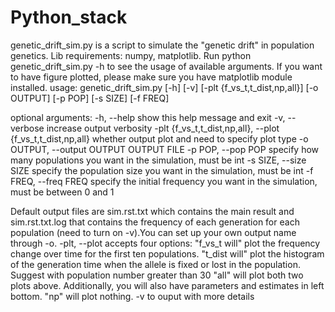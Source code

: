 # Python_stack
genetic_drift_sim.py is a script to simulate the "genetic drift" in population genetics.
Lib requirements: numpy, matplotlib.
Run python genetic_drift_sim.py -h to see the usage of available arguments. If you want to have figure plotted, please make sure you have matplotlib module installed.
usage: genetic_drift_sim.py [-h] [-v] [-plt {f_vs_t,t_dist,np,all}]
                            [-o OUTPUT] [-p POP] [-s SIZE] [-f FREQ]

optional arguments:
  -h, --help            show this help message and exit
  -v, --verbose         increase output verbosity
  -plt {f_vs_t,t_dist,np,all}, --plot {f_vs_t,t_dist,np,all}
                        whether output plot and need to specify plot type
  -o OUTPUT, --output OUTPUT
                        OUTPUT FILE
  -p POP, --pop POP     specify how many populations you want in the
                        simulation, must be int
  -s SIZE, --size SIZE  specify the population size you want in the
                        simulation, must be int
  -f FREQ, --freq FREQ  specify the initial frequency you want in the
                        simulation, must be between 0 and 1
 
Default output files are sim.rst.txt which contains the main result and sim.rst.txt.log that contains the frequency of each generation for each population (need to turn on -v).You can set up your own output name through -o.
-plt, --plot accepts four options:
"f_vs_t will" plot the frequency change over time for the first ten populations.
"t_dist will" plot the histogram of the generation time when the allele is fixed or lost in the population. Suggest with population number greater than 30
"all" will plot both two plots above. Additionally, you will also have parameters and estimates in left bottom.
"np" will plot nothing.
-v to ouput with more details
